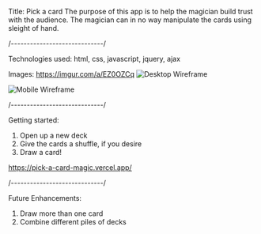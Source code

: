 Title: Pick a card
The purpose of this app is to help the magician build trust with the audience.
The magician can in no way manipulate the cards using sleight of hand.

/*-----------------------------*/

Technologies used: html, css, javascript, jquery, ajax

Images: https://imgur.com/a/EZ0OZCq
![Desktop Wireframe](https://i.imgur.com/jejdpM9.png)

![Mobile Wireframe](https://i.imgur.com/6xSElip.png)

/*-----------------------------*/

Getting started:
1. Open up a new deck
2. Give the cards a shuffle, if you desire
3. Draw a card!

https://pick-a-card-magic.vercel.app/


/*-----------------------------*/

Future Enhancements:
1. Draw more than one card
2. Combine different piles of decks